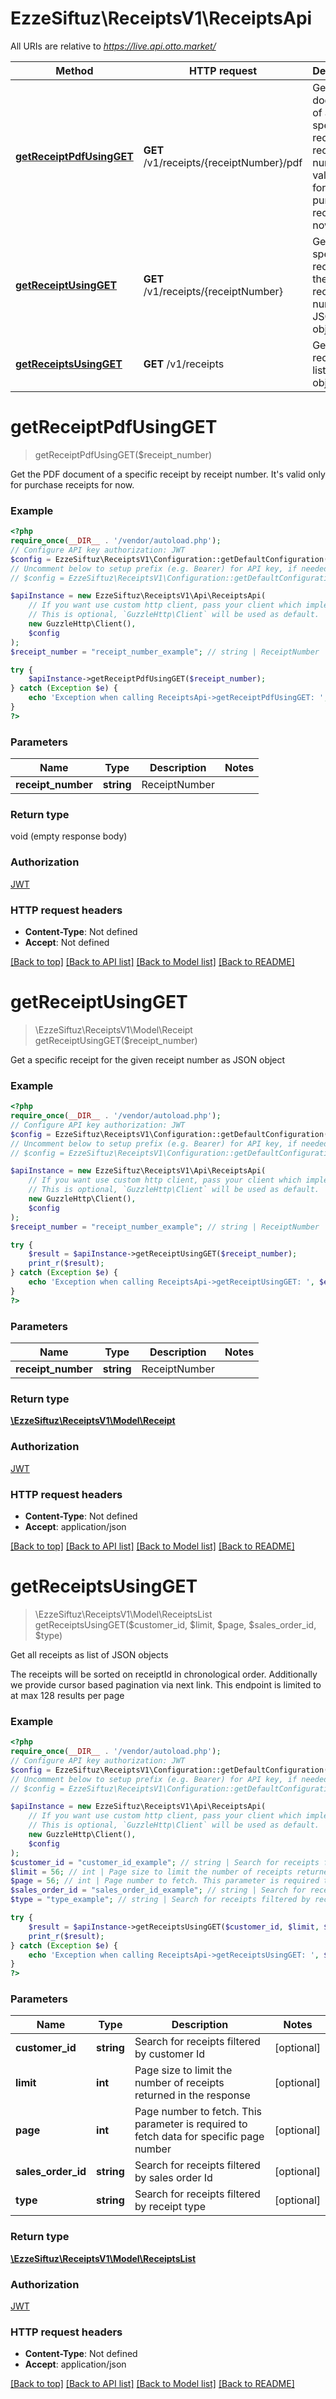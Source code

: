 # EzzeSiftuz\ReceiptsV1\ReceiptsApi

All URIs are relative to *https://live.api.otto.market/*

Method | HTTP request | Description
------------- | ------------- | -------------
[**getReceiptPdfUsingGET**](ReceiptsApi.md#getreceiptpdfusingget) | **GET** /v1/receipts/{receiptNumber}/pdf | Get the PDF document of a specific receipt by receipt number. It&#x27;s valid only for purchase receipts for now.
[**getReceiptUsingGET**](ReceiptsApi.md#getreceiptusingget) | **GET** /v1/receipts/{receiptNumber} | Get a specific receipt for the given receipt number as JSON object
[**getReceiptsUsingGET**](ReceiptsApi.md#getreceiptsusingget) | **GET** /v1/receipts | Get all receipts as list of JSON objects

# **getReceiptPdfUsingGET**
> getReceiptPdfUsingGET($receipt_number)

Get the PDF document of a specific receipt by receipt number. It's valid only for purchase receipts for now.

### Example
```php
<?php
require_once(__DIR__ . '/vendor/autoload.php');
// Configure API key authorization: JWT
$config = EzzeSiftuz\ReceiptsV1\Configuration::getDefaultConfiguration()->setApiKey('Authorization', 'YOUR_API_KEY');
// Uncomment below to setup prefix (e.g. Bearer) for API key, if needed
// $config = EzzeSiftuz\ReceiptsV1\Configuration::getDefaultConfiguration()->setApiKeyPrefix('Authorization', 'Bearer');

$apiInstance = new EzzeSiftuz\ReceiptsV1\Api\ReceiptsApi(
    // If you want use custom http client, pass your client which implements `GuzzleHttp\ClientInterface`.
    // This is optional, `GuzzleHttp\Client` will be used as default.
    new GuzzleHttp\Client(),
    $config
);
$receipt_number = "receipt_number_example"; // string | ReceiptNumber

try {
    $apiInstance->getReceiptPdfUsingGET($receipt_number);
} catch (Exception $e) {
    echo 'Exception when calling ReceiptsApi->getReceiptPdfUsingGET: ', $e->getMessage(), PHP_EOL;
}
?>
```

### Parameters

Name | Type | Description  | Notes
------------- | ------------- | ------------- | -------------
 **receipt_number** | **string**| ReceiptNumber |

### Return type

void (empty response body)

### Authorization

[JWT](../../README.md#JWT)

### HTTP request headers

 - **Content-Type**: Not defined
 - **Accept**: Not defined

[[Back to top]](#) [[Back to API list]](../../README.md#documentation-for-api-endpoints) [[Back to Model list]](../../README.md#documentation-for-models) [[Back to README]](../../README.md)

# **getReceiptUsingGET**
> \EzzeSiftuz\ReceiptsV1\Model\Receipt getReceiptUsingGET($receipt_number)

Get a specific receipt for the given receipt number as JSON object

### Example
```php
<?php
require_once(__DIR__ . '/vendor/autoload.php');
// Configure API key authorization: JWT
$config = EzzeSiftuz\ReceiptsV1\Configuration::getDefaultConfiguration()->setApiKey('Authorization', 'YOUR_API_KEY');
// Uncomment below to setup prefix (e.g. Bearer) for API key, if needed
// $config = EzzeSiftuz\ReceiptsV1\Configuration::getDefaultConfiguration()->setApiKeyPrefix('Authorization', 'Bearer');

$apiInstance = new EzzeSiftuz\ReceiptsV1\Api\ReceiptsApi(
    // If you want use custom http client, pass your client which implements `GuzzleHttp\ClientInterface`.
    // This is optional, `GuzzleHttp\Client` will be used as default.
    new GuzzleHttp\Client(),
    $config
);
$receipt_number = "receipt_number_example"; // string | ReceiptNumber

try {
    $result = $apiInstance->getReceiptUsingGET($receipt_number);
    print_r($result);
} catch (Exception $e) {
    echo 'Exception when calling ReceiptsApi->getReceiptUsingGET: ', $e->getMessage(), PHP_EOL;
}
?>
```

### Parameters

Name | Type | Description  | Notes
------------- | ------------- | ------------- | -------------
 **receipt_number** | **string**| ReceiptNumber |

### Return type

[**\EzzeSiftuz\ReceiptsV1\Model\Receipt**](../Model/Receipt.md)

### Authorization

[JWT](../../README.md#JWT)

### HTTP request headers

 - **Content-Type**: Not defined
 - **Accept**: application/json

[[Back to top]](#) [[Back to API list]](../../README.md#documentation-for-api-endpoints) [[Back to Model list]](../../README.md#documentation-for-models) [[Back to README]](../../README.md)

# **getReceiptsUsingGET**
> \EzzeSiftuz\ReceiptsV1\Model\ReceiptsList getReceiptsUsingGET($customer_id, $limit, $page, $sales_order_id, $type)

Get all receipts as list of JSON objects

The receipts will be sorted on receiptId in chronological order. Additionally we provide cursor based pagination via next link. This endpoint is limited to at max 128 results per page

### Example
```php
<?php
require_once(__DIR__ . '/vendor/autoload.php');
// Configure API key authorization: JWT
$config = EzzeSiftuz\ReceiptsV1\Configuration::getDefaultConfiguration()->setApiKey('Authorization', 'YOUR_API_KEY');
// Uncomment below to setup prefix (e.g. Bearer) for API key, if needed
// $config = EzzeSiftuz\ReceiptsV1\Configuration::getDefaultConfiguration()->setApiKeyPrefix('Authorization', 'Bearer');

$apiInstance = new EzzeSiftuz\ReceiptsV1\Api\ReceiptsApi(
    // If you want use custom http client, pass your client which implements `GuzzleHttp\ClientInterface`.
    // This is optional, `GuzzleHttp\Client` will be used as default.
    new GuzzleHttp\Client(),
    $config
);
$customer_id = "customer_id_example"; // string | Search for receipts filtered by customer Id
$limit = 56; // int | Page size to limit the number of receipts returned in the response
$page = 56; // int | Page number to fetch. This parameter is required to fetch data for specific page number
$sales_order_id = "sales_order_id_example"; // string | Search for receipts filtered by sales order Id
$type = "type_example"; // string | Search for receipts filtered by receipt type

try {
    $result = $apiInstance->getReceiptsUsingGET($customer_id, $limit, $page, $sales_order_id, $type);
    print_r($result);
} catch (Exception $e) {
    echo 'Exception when calling ReceiptsApi->getReceiptsUsingGET: ', $e->getMessage(), PHP_EOL;
}
?>
```

### Parameters

Name | Type | Description  | Notes
------------- | ------------- | ------------- | -------------
 **customer_id** | **string**| Search for receipts filtered by customer Id | [optional]
 **limit** | **int**| Page size to limit the number of receipts returned in the response | [optional]
 **page** | **int**| Page number to fetch. This parameter is required to fetch data for specific page number | [optional]
 **sales_order_id** | **string**| Search for receipts filtered by sales order Id | [optional]
 **type** | **string**| Search for receipts filtered by receipt type | [optional]

### Return type

[**\EzzeSiftuz\ReceiptsV1\Model\ReceiptsList**](../Model/ReceiptsList.md)

### Authorization

[JWT](../../README.md#JWT)

### HTTP request headers

 - **Content-Type**: Not defined
 - **Accept**: application/json

[[Back to top]](#) [[Back to API list]](../../README.md#documentation-for-api-endpoints) [[Back to Model list]](../../README.md#documentation-for-models) [[Back to README]](../../README.md)

